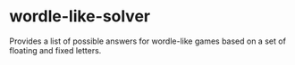 # wordle-like-solver
Provides a list of possible answers for wordle-like games based on a set of floating and fixed letters.
